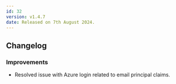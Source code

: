 ```yaml
---
id: 32
version: v1.4.7
date: Released on 7th August 2024.
---
```

## Changelog

### Improvements

- Resolved issue with Azure login related to email principal claims.

